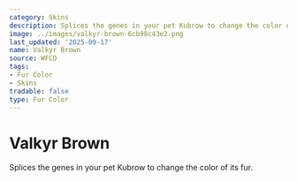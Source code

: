 ```yaml
---
category: Skins
description: Splices the genes in your pet Kubrow to change the color of its fur.
image: ../images/valkyr-brown-6cb98c43e2.png
last_updated: '2025-09-17'
name: Valkyr Brown
source: WFCD
tags:
- Fur Color
- Skins
tradable: false
type: Fur Color
---
```


# Valkyr Brown

Splices the genes in your pet Kubrow to change the color of its fur.

